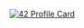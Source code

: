 [![42 Profile Card](https://1337-readme.vercel.app/api/profile?cursus=42cursus&dark=true&login=mlabrayj)](https://github.com/lbyanista/lbyanista)
